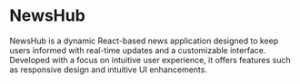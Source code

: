 # NewsHub
NewsHub is a dynamic React-based news application designed to keep users informed with real-time updates and a customizable interface. Developed with a focus on intuitive user experience, it offers features such as responsive design and intuitive UI enhancements.
